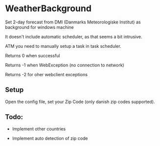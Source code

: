 # WeatherBackground
Set 2-day forecast from DMI (Danmarks Meteorologiske Institut) as background for windows machine

It doesn't include automatic scheduler, as that seems a bit intrusive.

ATM you need to manually setup a task in task scheduler. 

Returns 0 when successful

Returns -1 when WebException (no connection to network)

Returns -2 for oher webclient exceptions

## Setup

Open the config file, set your Zip Code (only danish zip codes supported).

## Todo:

- Implement other countries

- Implement auto detection of zip code
